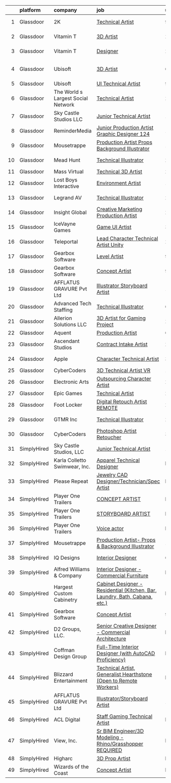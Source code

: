 

|    | platform    | company                            | job                                                                                                                                                                                                                                                                                                                                                                                                                                                                                                                                                                                                                                                                                                                                                                                                                                                                                                                                                                                                                                                                                                                                                                                                                                                                                                                                                                             | update_time   | location                 |
|---:|:------------|:-----------------------------------|:--------------------------------------------------------------------------------------------------------------------------------------------------------------------------------------------------------------------------------------------------------------------------------------------------------------------------------------------------------------------------------------------------------------------------------------------------------------------------------------------------------------------------------------------------------------------------------------------------------------------------------------------------------------------------------------------------------------------------------------------------------------------------------------------------------------------------------------------------------------------------------------------------------------------------------------------------------------------------------------------------------------------------------------------------------------------------------------------------------------------------------------------------------------------------------------------------------------------------------------------------------------------------------------------------------------------------------------------------------------------------------|:--------------|:-------------------------|
|  1 | Glassdoor   | 2K                                 | [Technical Artist](https://www.glassdoor.com/partner/jobListing.htm?pos=129&ao=1136043&s=58&guid=000001821f8760c6b07e1165ce787a33&src=GD_JOB_AD&t=SR&vt=w&ea=1&cs=1_2bc12ba0&cb=1658386342679&jobListingId=1007998595112&jrtk=3-0-1g8foeodckhqv801-1g8foeodujii2800-926b030168329821-)                                                                                                                                                                                                                                                                                                                                                                                                                                                                                                                                                                                                                                                                                                                                                                                                                                                                                                                                                                                                                                                                                          | 9d            | Agoura Hills, CA         |
|  2 | Glassdoor   | Vitamin T                          | [3D Artist](https://www.glassdoor.com/partner/jobListing.htm?pos=108&ao=1110586&s=58&guid=000001821f8760c6b07e1165ce787a33&src=GD_JOB_AD&t=SR&vt=w&cs=1_4578133c&cb=1658386342678&jobListingId=1008018057788&cpc=B076152010A3B66C&jrtk=3-0-1g8foeodckhqv801-1g8foeodujii2800-e6f1d9af814f2d81--6NYlbfkN0DMrcEu7yrtATojKJA7cEzGQ3FdRGWLh0CZQInL4ECGI6k5tN82kdM0cJmh4vC7GggASUzm4EaCsfArm0MZIvHnEcxpNnspq4KQcHVbm-SX9Lpj_Hk-S19XhwiTrqUMW14uo2NHqNHp_1I0XpIz2olhVzX_5rLDBfk8bBOW2njWw8ncU--foZ6mDF6ovIM7tB94yQEzA14sxQjgSBUIkjTxB7qwK5y3bmXTA9HJZyCjgWbqmbkKXBl7IjiqG4SpUHvCHlTNEUV5o6AZX8c0iU3f6a6abGX-dBiJz_7JwIgIbNucuS3jTy8Iw3ho7xFs_CJEM2en7EhzwGpXe58Gn4a75MaSPlwMq-bWZQfWE4jwG5nFGVKbmFFm8Hk3BPt_4vsflJw8-RI6seAHvpcBI1C_Z79LtShBN2bNkONRD_11Dw1M1uYX-iaAPpGd5LR_FaFxIuol_gJFKc1VQl7MtndeKbwiQxz-knM%3D)                                                                                                                                                                                                                                                                                                                                                                                                                                                                                                                                                                   | 24h           | Mountain View, CA        |
|  3 | Glassdoor   | Vitamin T                          | [Designer](https://www.glassdoor.com/partner/jobListing.htm?pos=110&ao=1110586&s=58&guid=000001821f8760c6b07e1165ce787a33&src=GD_JOB_AD&t=SR&vt=w&cs=1_7a973f0d&cb=1658386342678&jobListingId=1008018057584&cpc=B076152010A3B66C&jrtk=3-0-1g8foeodckhqv801-1g8foeodujii2800-cee884753ec02cbf--6NYlbfkN0DMrcEu7yrtATojKJA7cEzGQ3FdRGWLh0CZQInL4ECGI6k5tN82kdM0cJmh4vC7GggASUzm4EaCsU996kXBUZT92GSyxVuIOMC7ENHxGVTcr4_OgURBeGcEA39yMWfAcK3s_jOy6ePmQybPUfHlglFHcFzcX07v2DNk7J8Jgovk8ERjK-HUJS-137_dlG7nlC6tKjCre9TT9IEw8FgvDSPymVxm5Fk_lLW1e6iLChEIBeuRFKtFJLjGVdlY2pKneURUOJx17aNWs9Pkn44z2oip-a4A6-rpNqBafoz3auL41a-aB-N7TE7Hf3NehC_fZ27uGlVgcYEgjSCJs1hMlZlfsbog92mL9VAay34O3B0Lvgf1jJhfaz3rt96XeunysbiuaIj7nKHpdgnkvPLUrh7v_A7FObxnsmQRhnITpn9RV4rCWFAHTK1ILoTISKrYCxC5UMESym5tvQYJC3D0IRO_6FOrf6ID2BM%3D)                                                                                                                                                                                                                                                                                                                                                                                                                                                                                                                                                                    | 24h           | New York, NY             |
|  4 | Glassdoor   | Ubisoft                            | [3D Artist](https://www.glassdoor.com/partner/jobListing.htm?pos=123&ao=1136043&s=58&guid=000001821f8760c6b07e1165ce787a33&src=GD_JOB_AD&t=SR&vt=w&cs=1_13d5f61a&cb=1658386342679&jobListingId=1008007014085&jrtk=3-0-1g8foeodckhqv801-1g8foeodujii2800-1444bd3d2684aa68-)                                                                                                                                                                                                                                                                                                                                                                                                                                                                                                                                                                                                                                                                                                                                                                                                                                                                                                                                                                                                                                                                                                      | 6d            | San Francisco, CA        |
|  5 | Glassdoor   | Ubisoft                            | [UI Technical Artist](https://www.glassdoor.com/partner/jobListing.htm?pos=117&ao=1136043&s=58&guid=000001821f8760c6b07e1165ce787a33&src=GD_JOB_AD&t=SR&vt=w&ea=1&cs=1_af4f3af5&cb=1658386342679&jobListingId=1007998494479&jrtk=3-0-1g8foeodckhqv801-1g8foeodujii2800-c9b21f008b357e52-)                                                                                                                                                                                                                                                                                                                                                                                                                                                                                                                                                                                                                                                                                                                                                                                                                                                                                                                                                                                                                                                                                       | 9d            | Remote                   |
|  6 | Glassdoor   | The World s Largest Social Network | [Technical Artist](https://www.glassdoor.com/partner/jobListing.htm?pos=102&ao=1110586&s=58&guid=000001821f8760c6b07e1165ce787a33&src=GD_JOB_AD&t=SR&vt=w&ea=1&cs=1_2dbcf7db&cb=1658386342677&jobListingId=1008013401273&cpc=39A4E8CE329AB187&jrtk=3-0-1g8foeodckhqv801-1g8foeodujii2800-285b10546d188664--6NYlbfkN0DSgjPPcnEdvoK3uuxfISLALE6pB1FR7YSHOr_tSg5_QGIhoz_2VqUepdcKLBLI_zR7PvC-redOtucLp6FtUWQjwvJkbBSx66v-Ifo_autuPCmV7vy0uXxwLfkfIA-UW7O2oV9EshnenlX4g3M4xm0KlrhzXCObSYIKlD5rLaX4kWigvs9QCqgahFpc-v3BVwp3te_d9RY_qh7jSfe8Rv1N3W0H5ggPi7tjYrWkzGP9PspNIGPQYUe1np9-ob1OBJH7Nv_tPvSCtdtIIV3iBL0n3o5ZxOO6IjUeb5tKD3_mbS2Zp95RkaXvatS-MjbzkhaO__8qfAZ6lwHiTr-5vlwkLEMCdBk6A6kAz9ZV8nlGSKPSBO3Y2WiC44v27g4mXG4JTFykP6lk4uXN21d4Pu4_uxkQWQJ9AzhshhwOfQpYbovUqQeffJJF2zjcVQ4p1FACEFaSeI3R9dO7a7My_ibt2alSEPxIdpF_My4avHJG4PztcHYh4YzUmGqIImaGbb784GRwUIGHmNrUG53X5YEbIFFxZUPQLyF8Ei2tW4ExgwKY-dSZY3rTEliidH-DbuWxNB2e4Op1DoRNYnoOHvsk)                                                                                                                                                                                                                                                                                                                                                                                                                                     | 2d            | New York, NY             |
|  7 | Glassdoor   | Sky Castle Studios  LLC            | [Junior Technical Artist](https://www.glassdoor.com/partner/jobListing.htm?pos=113&ao=1136043&s=58&guid=000001821f8760c6b07e1165ce787a33&src=GD_JOB_AD&t=SR&vt=w&ea=1&cs=1_55bb25ae&cb=1658386342678&jobListingId=1008015506203&jrtk=3-0-1g8foeodckhqv801-1g8foeodujii2800-0e0249a78735fb28-)                                                                                                                                                                                                                                                                                                                                                                                                                                                                                                                                                                                                                                                                                                                                                                                                                                                                                                                                                                                                                                                                                   | 1d            | Remote                   |
|  8 | Glassdoor   | ReminderMedia                      | [Junior Production Artist Graphic Designer  124 ](https://www.glassdoor.com/partner/jobListing.htm?pos=104&ao=1110586&s=58&guid=000001821f8760c6b07e1165ce787a33&src=GD_JOB_AD&t=SR&vt=w&ea=1&cs=1_f8eafb49&cb=1658386342677&jobListingId=1008015049343&cpc=8795CF9063CD573D&jrtk=3-0-1g8foeodckhqv801-1g8foeodujii2800-483923777035cfd3--6NYlbfkN0BV5xWQvMmIkgUcdRWb7iWRWS4LnwJ0A4ASNg0KGqrukA_POA8ifgoOj7ZHGRdIKnJ6hU-Fy6hPRatKZ6qieiqvEvHj1oqrTY0pPiXCJ8Br1qXsme6Nkk9Pt9LV9bT_ahxJy2MUFPpA0rgFw3VAzODJAa2N6_q5OshETSVwVEzbW1JPJkimDcEuDGFDkUvGDcElh4auhs5AvFtoG1L-T2UkY193rd1h8DCE5a_0Ov6qMCVKWUGb5K3k0DF1hw8ZHuPf1n5MJBTJ6_zJN4sYfni0ubv4K80rftm3C5xftwQA_ptLwayv5ZThlf-CyVotq4Wbo2P3ImRrpV12z10N6_hoLdgH4bvsQuyMU9iU7RsgUwZLHeld4lc7baS33RY6xpdRVrEnb6gwuicEoePXdoGGx0FutAKvoyN8tn0G3OXc0svlDTcBBCkTRmwVaeLclUoW71dx5CO1mYkXkQwnFWqMaEX8gx_HZDJFFrsfpkoBTrDWamuokACZDNo4JtBPu8sYgkIf0K0ynw%3D%3D)                                                                                                                                                                                                                                                                                                                                                                                                                                                                          | 1d            | Remote                   |
|  9 | Glassdoor   | Mousetrappe                        | [Production Artist  Props   Background Illustrator](https://www.glassdoor.com/partner/jobListing.htm?pos=112&ao=1136043&s=58&guid=000001821f8760c6b07e1165ce787a33&src=GD_JOB_AD&t=SR&vt=w&ea=1&cs=1_77f0cb4c&cb=1658386342678&jobListingId=1008016106726&jrtk=3-0-1g8foeodckhqv801-1g8foeodujii2800-2085311a109caae2-)                                                                                                                                                                                                                                                                                                                                                                                                                                                                                                                                                                                                                                                                                                                                                                                                                                                                                                                                                                                                                                                         | 1d            | Remote                   |
| 10 | Glassdoor   | Mead   Hunt                        | [Technical Illustrator](https://www.glassdoor.com/partner/jobListing.htm?pos=121&ao=1136043&s=58&guid=000001821f8760c6b07e1165ce787a33&src=GD_JOB_AD&t=SR&vt=w&cs=1_db83a828&cb=1658386342679&jobListingId=1008018505409&jrtk=3-0-1g8foeodckhqv801-1g8foeodujii2800-b6dfc6aed2b8864d-)                                                                                                                                                                                                                                                                                                                                                                                                                                                                                                                                                                                                                                                                                                                                                                                                                                                                                                                                                                                                                                                                                          | 24h           | Madison, WI              |
| 11 | Glassdoor   | Mass Virtual                       | [Technical 3D Artist](https://www.glassdoor.com/partner/jobListing.htm?pos=124&ao=1136043&s=58&guid=000001821f8760c6b07e1165ce787a33&src=GD_JOB_AD&t=SR&vt=w&ea=1&cs=1_14484c95&cb=1658386342679&jobListingId=1008013353245&jrtk=3-0-1g8foeodckhqv801-1g8foeodujii2800-c5c970485d29591f-)                                                                                                                                                                                                                                                                                                                                                                                                                                                                                                                                                                                                                                                                                                                                                                                                                                                                                                                                                                                                                                                                                       | 2d            | Orlando, FL              |
| 12 | Glassdoor   | Lost Boys Interactive              | [Environment Artist](https://www.glassdoor.com/partner/jobListing.htm?pos=128&ao=1136043&s=58&guid=000001821f8760c6b07e1165ce787a33&src=GD_JOB_AD&t=SR&vt=w&ea=1&cs=1_cbbd60b6&cb=1658386342679&jobListingId=1007991726167&jrtk=3-0-1g8foeodckhqv801-1g8foeodujii2800-f085be69a40a2da1-)                                                                                                                                                                                                                                                                                                                                                                                                                                                                                                                                                                                                                                                                                                                                                                                                                                                                                                                                                                                                                                                                                        | 13d           | Remote                   |
| 13 | Glassdoor   | Legrand AV                         | [Technical Illustrator](https://www.glassdoor.com/partner/jobListing.htm?pos=122&ao=1136043&s=58&guid=000001821f8760c6b07e1165ce787a33&src=GD_JOB_AD&t=SR&vt=w&cs=1_6c3a7084&cb=1658386342679&jobListingId=1008012543090&jrtk=3-0-1g8foeodckhqv801-1g8foeodujii2800-844da49917515821-)                                                                                                                                                                                                                                                                                                                                                                                                                                                                                                                                                                                                                                                                                                                                                                                                                                                                                                                                                                                                                                                                                          | 2d            | Fairfield, NJ            |
| 14 | Glassdoor   | Insight Global                     | [Creative Marketing Production Artist](https://www.glassdoor.com/partner/jobListing.htm?pos=111&ao=1110586&s=58&guid=000001821f8760c6b07e1165ce787a33&src=GD_JOB_AD&t=SR&vt=w&ea=1&cs=1_c3bfade2&cb=1658386342678&jobListingId=1008017960835&cpc=2CAED5C921A5F994&jrtk=3-0-1g8foeodckhqv801-1g8foeodujii2800-1f07fb0f923bea87--6NYlbfkN0BKkHZu3wF05EeDimN_p6sYpKCMArvwa95YdH7UpkaBCoSUOkIYlUzf1Pb6Z78DI6Nb6oWGW-kpRZtlVZqJNiZBhu_07O58ZOIr4elAgLgc0KnwKg4IahI-mipkek_uPCQrDqfI1Il_wfEN24ViTTb06fmhSdvgOPYKZ_MyC8GxR21rXvS_xra3s2d0-vprPuR53OI83gYzn1c1r9F8_s9sPyqzCbcuboe5nNT34YCXwRDdlBvkHqpzxMK0p4xP1GUQlm4DEc5DCmWoPd2ydLcvZA7YVFU5ytmMHlqk25Czh8MuncGCb6v6m3_agoBlFtNyCv5S1_6cXVmxgM7Z6gXtPMPeI_dLNX4-NZVyKNAyEwF0HTvMIkIUme-4VCr2uwNe4DAI1nHMslIPKM6lKle_N7phlztXw1kZyKCFFkGbVhIxKA-GUksUDdaPF_nRvOQ1K4WgwutcKGUQm0wk1JjKBfWaTtVvipCjCcx-JMAdQPV3QaPwI-A1g4g0I_CYr0SLExBpOqmodQ%3D%3D)                                                                                                                                                                                                                                                                                                                                                                                                                                                                                     | 24h           | Remote                   |
| 15 | Glassdoor   | IceVayne Games                     | [Game UI Artist](https://www.glassdoor.com/partner/jobListing.htm?pos=125&ao=1136043&s=58&guid=000001821f8760c6b07e1165ce787a33&src=GD_JOB_AD&t=SR&vt=w&ea=1&cs=1_3556c204&cb=1658386342679&jobListingId=1008010939116&jrtk=3-0-1g8foeodckhqv801-1g8foeodujii2800-a4580d4e6a89142d-)                                                                                                                                                                                                                                                                                                                                                                                                                                                                                                                                                                                                                                                                                                                                                                                                                                                                                                                                                                                                                                                                                            | 3d            | Remote                   |
| 16 | Glassdoor   | Teleportal                         | [Lead Character Technical Artist  Unity ](https://www.glassdoor.com/partner/jobListing.htm?pos=101&ao=1110586&s=58&guid=000001821f8760c6b07e1165ce787a33&src=GD_JOB_AD&t=SR&vt=w&ea=1&cs=1_59fd11af&cb=1658386342677&jobListingId=1008018217344&cpc=280AB1FAEDD8D536&jrtk=3-0-1g8foeodckhqv801-1g8foeodujii2800-859906894c9f4cb0--6NYlbfkN0AntC0C-TCVph3zu4OMPCfnQ-MMa4QglcNogR1ub3Tc_rZpyyJWIRgVi7EPDJFmRmFcYf0QzQ1Ku_ZX85dKfE0lMzCb5y1OiNdkVSz5CQgf-MD83-MTBdnj7igXv4Tljj-W0vMddCTkwos60s-DNMwYa_SBUvewDsiz-dhR5ay00I08jioO_88zWj9ex09pR8x1GwaU14zLPMtVUQTnY5CMbcqB13pNEiqgcVsWpXRtSfGnjhD4SAIk2r1EWuiprl-WbLh5SGXFO8jXWGystln0ExkUNgesrbvZxLxRn6Tt6wcry0DJr44K9N2zQtCoWyKgkAwYoK_namd4fipr8Y8HI_SYEXi_NmdTRtzZMFMpwU7KKU9Jb19BuW5xukZJMyo_10nJ5IowhSIwlg6scenT7EPx8fsm5gaJ-7PoxIBzQD3dFDwoBukVkkIrwttuDunl6obmSPMs7FEGDjd16moFsugD-waEeLfxxgekq6QhBU5rHPcLH0gviPCf0SdH8lo%3D)                                                                                                                                                                                                                                                                                                                                                                                                                                                                                                | 24h           | Remote                   |
| 17 | Glassdoor   | Gearbox Software                   | [Level Artist](https://www.glassdoor.com/partner/jobListing.htm?pos=116&ao=1136043&s=58&guid=000001821f8760c6b07e1165ce787a33&src=GD_JOB_AD&t=SR&vt=w&ea=1&cs=1_b47eb319&cb=1658386342679&jobListingId=1007998860834&jrtk=3-0-1g8foeodckhqv801-1g8foeodujii2800-5d74b8d77b5eaed8-)                                                                                                                                                                                                                                                                                                                                                                                                                                                                                                                                                                                                                                                                                                                                                                                                                                                                                                                                                                                                                                                                                              | 9d            | Frisco, TX               |
| 18 | Glassdoor   | Gearbox Software                   | [Concept Artist](https://www.glassdoor.com/partner/jobListing.htm?pos=115&ao=1136043&s=58&guid=000001821f8760c6b07e1165ce787a33&src=GD_JOB_AD&t=SR&vt=w&ea=1&cs=1_492a5f7a&cb=1658386342679&jobListingId=1007998860858&jrtk=3-0-1g8foeodckhqv801-1g8foeodujii2800-23d94e4d67c5d3c4-)                                                                                                                                                                                                                                                                                                                                                                                                                                                                                                                                                                                                                                                                                                                                                                                                                                                                                                                                                                                                                                                                                            | 9d            | Frisco, TX               |
| 19 | Glassdoor   | AFFLATUS GRAVURE Pvt Ltd           | [Illustrator Storyboard Artist](https://www.glassdoor.com/partner/jobListing.htm?pos=114&ao=1136043&s=58&guid=000001821f8760c6b07e1165ce787a33&src=GD_JOB_AD&t=SR&vt=w&ea=1&cs=1_4bde2cc6&cb=1658386342679&jobListingId=1007993914012&jrtk=3-0-1g8foeodckhqv801-1g8foeodujii2800-c403801fa18c8bfc-)                                                                                                                                                                                                                                                                                                                                                                                                                                                                                                                                                                                                                                                                                                                                                                                                                                                                                                                                                                                                                                                                             | 12d           | Remote                   |
| 20 | Glassdoor   | Advanced Tech Staffing             | [Technical Illustrator](https://www.glassdoor.com/partner/jobListing.htm?pos=105&ao=1110586&s=58&guid=000001821f8760c6b07e1165ce787a33&src=GD_JOB_AD&t=SR&vt=w&ea=1&cs=1_dbccd5f5&cb=1658386342677&jobListingId=1008005732955&cpc=9DC6E4D8324653EE&jrtk=3-0-1g8foeodckhqv801-1g8foeodujii2800-50cb0154ecf01cbf--6NYlbfkN0A9CgweQScmmzXFz_AWEu-16fuTZ4lws6om7T2AJ3_8yGS3fxso7EQq06-EfO0Qsp0Ak0hAi33wOSYFm8Xi4lPJcVlJ2an-Py1HxOhxp11c1-ZftVXExKj6-bbAiD1bDPKmH4vIErN3YopIPvL3YM-qzaiOyJCI53wUHwjRq2JuozLOAmFa6p6QhukWTBA5I0qjccQylZjSbKHr5nnT5Su_nHjNpVfRsT9llb-cM3ObM8FGKYTVljtnW5fmjApmJFU1ktbmg3r-dSAOCCM6dG8ZiE1OiI_aJmhyThrkS2mylpg2qcn0Tio3hdPah9yWxnYsZNdqVFm1CJsaZHmTCVFpVh67EMbfLG4bDUST-2ogg1vRcUbOtNDegL4hygocrbNaIOjwazpCJVHPMYrhM8K5OBY2bY9R20dqjCbUlCh69gaiuCLtb1JzV5nBcgtoAySY-Ikpo4KIO6H-dNGsVtBVLLGIVXyiNQGngLJuD6vgliHG78tBU7tt1Q_jVSbRoWPMmujaAUoZfQ%3D%3D)                                                                                                                                                                                                                                                                                                                                                                                                                                                                                                    | 6d            | Woodridge, IL            |
| 21 | Glassdoor   | Allerion Solutions LLC             | [3D Artist for Gaming Project](https://www.glassdoor.com/partner/jobListing.htm?pos=127&ao=1136043&s=58&guid=000001821f8760c6b07e1165ce787a33&src=GD_JOB_AD&t=SR&vt=w&ea=1&cs=1_dfad5b19&cb=1658386342679&jobListingId=1008018446346&jrtk=3-0-1g8foeodckhqv801-1g8foeodujii2800-68449e6c38820bcc-)                                                                                                                                                                                                                                                                                                                                                                                                                                                                                                                                                                                                                                                                                                                                                                                                                                                                                                                                                                                                                                                                              | 24h           | Remote                   |
| 22 | Glassdoor   | Aquent                             | [Production Artist](https://www.glassdoor.com/partner/jobListing.htm?pos=109&ao=1110586&s=58&guid=000001821f8760c6b07e1165ce787a33&src=GD_JOB_AD&t=SR&vt=w&cs=1_84e954d6&cb=1658386342678&jobListingId=1008006434608&cpc=334ABAF5D42DC775&jrtk=3-0-1g8foeodckhqv801-1g8foeodujii2800-c8f15266179b927b--6NYlbfkN0DMrcEu7yrtATojKJA7cEzGQ3FdRGWLh0CZQInL4ECGI9gD0Wolx9R2EDT7B77c2cQEUGPDUSTbuxhLw23tpuGCzUJpDT0Yu4R-59SbwJZtuyYwbqhVx61IJxk5BNVB2D0YkjgNrZdvEswSd6T4OZ1MwaDEuOPnXAKSr2CKggTv1kkNMiieyswg9k0PgYXOuepaCskqjEzZDKL0vArSPWMuBO5jBV_YZXJv47PCOBrt4JrqztJ87cmAVLtgsX-fWs1uI0xncA-8P6fuuy3jeEAnFH9NcAw3ddFMEvFjDtduzA91rRXM03h20Qt3r9PST--Xj2YQe_X73u_0xUjNWTUS8uGdGp21PcwtzcbeCJBcMnUC-dNhbV0snKsZH3vtTIWlDggHXcSrSS5Q8lDFZN_5_2YiMFDA3XwOf2e1fyqSJVRhmfrANdbVY7DDP5bdz_OyBiK0e5CmQQ%3D%3D)                                                                                                                                                                                                                                                                                                                                                                                                                                                                                                                                                                             | 6d            | Remote                   |
| 23 | Glassdoor   | Ascendant Studios                  | [Contract Intake Artist](https://www.glassdoor.com/partner/jobListing.htm?pos=119&ao=1136043&s=58&guid=000001821f8760c6b07e1165ce787a33&src=GD_JOB_AD&t=SR&vt=w&ea=1&cs=1_24354429&cb=1658386342679&jobListingId=1008012678674&jrtk=3-0-1g8foeodckhqv801-1g8foeodujii2800-a58b5738e00f75ba-)                                                                                                                                                                                                                                                                                                                                                                                                                                                                                                                                                                                                                                                                                                                                                                                                                                                                                                                                                                                                                                                                                    | 2d            | Remote                   |
| 24 | Glassdoor   | Apple                              | [Character Technical Artist](https://www.glassdoor.com/partner/jobListing.htm?pos=103&ao=1110586&s=58&guid=000001821f8760c6b07e1165ce787a33&src=GD_JOB_AD&t=SR&vt=w&cs=1_d0f3fcfc&cb=1658386342677&jobListingId=1008010117631&cpc=F41FEAB56D215062&jrtk=3-0-1g8foeodckhqv801-1g8foeodujii2800-66b1a914a282f75c--6NYlbfkN0BvKrLyj5gPmtZO9T8euul8TCxuuKNOtzRJOomxnwSEodTz2Bc-sPZl5OJ9R4TJsNcVXjfURhm1FmbdCaaE0mLWioVSDreO3to1QXyS7aRPvqaJnMMzTGY9OCqxT0CVY9Pig2Hg_riI1LAm-REtiMWaXOApSLO-NJxFTmsaneEUEBFhfL9kgPQ02NDIDtsQfU2TbjvDhPmqXYhOQXHBA1SATYfIYgaKN8xeFVI1JKQt7YyFOqQ0HMKGHis_ZA-OhzEfkfH93YHybNqvShyXO0hxexQPphv9RENDPJ-BNBij4AcFFEhKHWer8YHXOZfZgQR99E8WH-KAHteBxphjTGGThGHheQafU5Dyqc_OJVDebai_hKpOXs4tYgO6xuIpN94hvu8z1BlDl27YV9vGAxZnos1s4Cn-r2moRygq7V5DsCs4uqvBqkSExtWkEK2aXfjJEEDvZboMyKud9kAhCYZf-NVjqADsPIMX7X1HcpuRokLuplgn2tDxhqAWsfgXqfx_m5mhh1NPbdbn54DBPsruRgwS-SNQuQsoXhX9YUdPpmnZdTBti_7qQda4ZPs7RPxfYdniTTlPlnk9vHsI6rwMcMJipQMKx7MgJeMa8TZVFWS9HMl3B6VgLwjbzyTitbfhN4iisn0tfP0_k-QenaLTEcoX0TuEqlfITwQ7Z6xZ0MWLePMJla-z6wbTA4k8DMNlovXLIWr2HKKM1QG25HfE3hlvC_Fh6IHzvuv8pHS33LFjXBtASydayrt00gmCRAI3-MoP1LzwiqqkvJ1zTsqh2wJsJVlX5OLX7e04zmCQAq8qRDbRInjteh4xJAEfLXYlO8IwVRm8UPsFvJtLpRxIJ031Z_dloBKQI74nn-y4lAkZaIVtEFyEoMKHmH2wXG4VSj0O_ULSgHZFARndlTRO_HfVagPUVTGuk4gercAR30Cu8vqKcJwJcRDFJUHZEOebLlZbQt-yVQ%3D%3D)                                    | 3d            | Culver City, CA          |
| 25 | Glassdoor   | CyberCoders                        | [3D Technical Artist  VR ](https://www.glassdoor.com/partner/jobListing.htm?pos=107&ao=1110586&s=58&guid=000001821f8760c6b07e1165ce787a33&src=GD_JOB_AD&t=SR&vt=w&ea=1&cs=1_c4161e1d&cb=1658386342678&jobListingId=1008015068588&cpc=FB7E4A1762AE5BEC&jrtk=3-0-1g8foeodckhqv801-1g8foeodujii2800-b23eb107a6dc3aad--6NYlbfkN0CpFJQzrgRR8WqXWK1qKKEqALWJw739KlKqr2H-MSI4eoBlI4EFrmor2FYZMP3muM3y1yHAFzlwARSNevyfBoFO0j6iNyLN4KuIk2qBKc7F6YMMdPOoWBLhIvAPxacVQ7xbHxjG9jZkKVTxBiVg1Vh_ZrMh2yKbcgqNTX6AN93v5cY6bjqxVJhff__iPrMjftSv2XE98uVLAmzLjC1rf-9NFkrVm8gIRn9uB3q_i7l7q6hf_lCv4i5RQEvS-s_cixBlSADV6Ayvq9OvVt2rJpBVac9Anw9-EH163k4pQdMq7QrUMPoC5rnMLzYJFJaJSUhs1vJYzy0IkmhQMs5VnJN2Z6ntVvChwi8Mxn3EB5nkMSaXfTUPH9XMRmtOnCw3ChNBzuXHmT-o7hgspwWCyrf2cn-XIqnplrbn5yFFRqvG__FgLwZ6WACsfgcVFXhWQIJx4H9FFvnpnc_3jwFWoGv2pLmhfT2z2SaG25NFdltTVwItX5CGq7wusnlBH7roo0QrDHHsublohLEQmuIc0BlJEhr7RJUvgQtrFQCwRf-poAmJJiw5Eq0K0BfrBQOMRHw6PwyhZP-jxkzf5INoyf2YFDikQ6jZsf6JY2VYo-lAS4D5XqgkJQlyNQTE8Vqo1nu26nB6eSmdojj3xl2QN8QC-Pk94A5L-Gi-DXECuJDP-774rQSO8JhSTZaJETdK7emGAfZLhNYXTSo1u9fFt8VsVLR6Ld-d6MfDRh6ezbkQ_Z0z6WiTSHnLYlRZ6fi-WHJylzFEQh8kqrjxdh9rSzhkyC6di_W5SuueG-NeSs21Js4wYGjOyTuWiMk9q5ztXX1kEr5EM5XAbwCk7m7_5rBAG4IYm9tOq-qKCY9Lx1vc3NzSTU_60DHE1q-UGE9VBaW7jbrmeCfo9MYQOCkCiltliw4eW5Dt_pkNkoz1hxI6trUY-8aAM-GlX0e82eSNsiYfXTaOWibI2mxPxDMDKql8wNaMAH0UR6kLptyGxQPrxQ%3D%3D) | 1d            | Venice, CA               |
| 26 | Glassdoor   | Electronic Arts                    | [Outsourcing Character Artist](https://www.glassdoor.com/partner/jobListing.htm?pos=130&ao=1136043&s=58&guid=000001821f8760c6b07e1165ce787a33&src=GD_JOB_AD&t=SR&vt=w&cs=1_7cf937a2&cb=1658386342679&jobListingId=1008018752475&jrtk=3-0-1g8foeodckhqv801-1g8foeodujii2800-881e946d6b708ead-)                                                                                                                                                                                                                                                                                                                                                                                                                                                                                                                                                                                                                                                                                                                                                                                                                                                                                                                                                                                                                                                                                   | 24h           | Marina del Rey, CA       |
| 27 | Glassdoor   | Epic Games                         | [Technical Artist](https://www.glassdoor.com/partner/jobListing.htm?pos=120&ao=1136043&s=58&guid=000001821f8760c6b07e1165ce787a33&src=GD_JOB_AD&t=SR&vt=w&cs=1_1946e27f&cb=1658386342679&jobListingId=1008011998810&jrtk=3-0-1g8foeodckhqv801-1g8foeodujii2800-0036ed8b9fa86bc7-)                                                                                                                                                                                                                                                                                                                                                                                                                                                                                                                                                                                                                                                                                                                                                                                                                                                                                                                                                                                                                                                                                               | 2d            | Cary, NC                 |
| 28 | Glassdoor   | Foot Locker                        | [Digital Retouch Artist  REMOTE ](https://www.glassdoor.com/partner/jobListing.htm?pos=126&ao=1136043&s=58&guid=000001821f8760c6b07e1165ce787a33&src=GD_JOB_AD&t=SR&vt=w&cs=1_eb3fd3f0&cb=1658386342679&jobListingId=1008018888519&jrtk=3-0-1g8foeodckhqv801-1g8foeodujii2800-80e8514530aac9a9-)                                                                                                                                                                                                                                                                                                                                                                                                                                                                                                                                                                                                                                                                                                                                                                                                                                                                                                                                                                                                                                                                                | 24h           | Tampa, FL                |
| 29 | Glassdoor   | GTMR  Inc                          | [Technical Illustrator](https://www.glassdoor.com/partner/jobListing.htm?pos=118&ao=1136043&s=58&guid=000001821f8760c6b07e1165ce787a33&src=GD_JOB_AD&t=SR&vt=w&ea=1&cs=1_25ec9a1a&cb=1658386342679&jobListingId=1008013171329&jrtk=3-0-1g8foeodckhqv801-1g8foeodujii2800-7657bcc427b0ce0e-)                                                                                                                                                                                                                                                                                                                                                                                                                                                                                                                                                                                                                                                                                                                                                                                                                                                                                                                                                                                                                                                                                     | 2d            | Hollywood, MD            |
| 30 | Glassdoor   | CyberCoders                        | [Photoshop Artist   Retoucher](https://www.glassdoor.com/partner/jobListing.htm?pos=106&ao=1110586&s=58&guid=000001821f8760c6b07e1165ce787a33&src=GD_JOB_AD&t=SR&vt=w&ea=1&cs=1_01edecf7&cb=1658386342678&jobListingId=1008010210965&cpc=FB7E4A1762AE5BEC&jrtk=3-0-1g8foeodckhqv801-1g8foeodujii2800-8b72c5888f1ec14f--6NYlbfkN0CpFJQzrgRR8WqXWK1qKKEqALWJw739KlKqr2H-MSI4eoBlI4EFrmor2FYZMP3muM0MAK12PrKEhf1hPzByIYAzVfQi3DZYdLDAPbtTuBt1AVaISD_OdeDIxh1CXu-7BC6DFi5PIU346-YFlob3Y3bsOGdqtjrqeWqwk1Rzl_mctmz162gvUjmsxG7jaMJSMCqltm5IWgBdq7qiVT4trvvsPWH95WIQdU_zXsImV4PggvKCMLYZ-sgFdNqrGUJDUEe-ne9bFmPfUit_Q097rXTrFThN60DBT59T8D6YkD-pLXdQZgzru0Y_2EqcAmqxHHMcRusL0yjKMaI1Nr4IdDpDTqgEImNxuD6uH8dqxFhLN6ZWmSsPY4le8cbIOzc_0hJePW5U4rRNscckPLKKhLpaKr311F10aQb7BIvN0Wl0OMmpU7kPCKXvLccWJ81ZKuA6Q_1cA8doJZS4u6RZ6T32SrLDalmjaw-Xg7ozOUk33y_V2z132gTkBqRIH_wbylB9e6yV69HzL4l_jyR-ksSobrKqt1iQ9MHRkI92KN3nwXZ61DjQhyd9TQhUQu893y2JxSnefWWV18m9Ou9i5m-wqCH4o4LfiL20vB8GLO3Lij1YJ__9a1BJcNrmQLhminsQlgsCokSZl39HvPI0AcGRjMFs20UlX7P44Dg_rpJWfDPEVSGs5-p_e5tLpkAJXeoWX_ThRBkUj6B0uLTNchUpbX5XxX_TCHaOKywUI9aEcy8RKznv6eN1tXUbEsu58LyhpMnwweTCcdQ3f3k3wbrlffUPfoIjrg39__tegr1_A8Jgt779PWCBT5Ek1E4-4GrVRlgEOoAxvMqnsla3wdrsfLq_fBViVbwl_8sVhqBJnHZ_D_lbdkzS7tJLIe5tHvgE33dnqlKzUlqSsNG3B4gRARrBKj5YPamOWyh-fk0wfJWYJ1M0APJIySq_6Y0bjvG2q4tg0cAQvFqRDa80OqGr8H5hg1BS5BM%3D)           | 3d            | Reston, VA               |
| 31 | SimplyHired | Sky Castle Studios, LLC            | [Junior Technical Artist](https://www.simplyhired.com/job/7bW1qso46fpEK3MGnmsbj2sTGX0hUxCaFojg3zYUhsTNLgqyd9FuHA?q=technical+artist)                                                                                                                                                                                                                                                                                                                                                                                                                                                                                                                                                                                                                                                                                                                                                                                                                                                                                                                                                                                                                                                                                                                                                                                                                                            | 1d            | Remote                   |
| 32 | SimplyHired | Karla Colletto Swimwear, Inc.      | [Apparel Technical Designer](https://www.simplyhired.com/job/Qr5Yivkadif3x0WiotbCPbPSupSEBhewDF-d-zv19NsITj4UT9qPPw?q=technical+artist)                                                                                                                                                                                                                                                                                                                                                                                                                                                                                                                                                                                                                                                                                                                                                                                                                                                                                                                                                                                                                                                                                                                                                                                                                                         | Recently      | Vienna, VA               |
| 33 | SimplyHired | Please Repeat                      | [Jewelry CAD Designer/Technician/Spec Artist](https://www.simplyhired.com/job/ppvf2r7N8yLNgoIwL-weD7YzaNH1jvE5SEhz67ZiaDq4BDi4XKidNA?q=technical+artist)                                                                                                                                                                                                                                                                                                                                                                                                                                                                                                                                                                                                                                                                                                                                                                                                                                                                                                                                                                                                                                                                                                                                                                                                                        | Recently      | Sunrise, FL              |
| 34 | SimplyHired | Player One Trailers                | [CONCEPT ARTIST](https://www.simplyhired.com/job/NHSymmraphyw8uHdSkV5Et_VVAdt0q4UIaYh_zD91KukT2nlM8P-Uw?q=technical+artist)                                                                                                                                                                                                                                                                                                                                                                                                                                                                                                                                                                                                                                                                                                                                                                                                                                                                                                                                                                                                                                                                                                                                                                                                                                                     | Recently      | Bellingham, WA           |
| 35 | SimplyHired | Player One Trailers                | [STORYBOARD ARTIST](https://www.simplyhired.com/job/WsM3HESh11erc7gbrwmB9wOuLc4G8EpuzkIDIBZRmQv2tJ5MIdyzZQ?q=technical+artist)                                                                                                                                                                                                                                                                                                                                                                                                                                                                                                                                                                                                                                                                                                                                                                                                                                                                                                                                                                                                                                                                                                                                                                                                                                                  | Recently      | Bellingham, WA           |
| 36 | SimplyHired | Player One Trailers                | [Voice actor](https://www.simplyhired.com/job/spDD-EJ3TjYBjE8eMRZ9eEmKaVlWQD6z3yRQeU5qhxOkgExTKczNWQ?q=technical+artist)                                                                                                                                                                                                                                                                                                                                                                                                                                                                                                                                                                                                                                                                                                                                                                                                                                                                                                                                                                                                                                                                                                                                                                                                                                                        | Recently      | Bellingham, WA           |
| 37 | SimplyHired | Mousetrappe                        | [Production Artist- Props & Background Illustrator](https://www.simplyhired.com/job/qUFdFG7VtGV5YNxFvoBR_ltmIayKqg5GJIJim-wsMKzBevmQGoqqwA?q=technical+artist)                                                                                                                                                                                                                                                                                                                                                                                                                                                                                                                                                                                                                                                                                                                                                                                                                                                                                                                                                                                                                                                                                                                                                                                                                  | 1d            | Remote                   |
| 38 | SimplyHired | IQ Designs                         | [Interior Designer](https://www.simplyhired.com/job/51GXRqZQrlvsu-9ISceC19yZRQwHcdmtMWehmEGJvI1K8XcqbPzYwg?q=technical+artist)                                                                                                                                                                                                                                                                                                                                                                                                                                                                                                                                                                                                                                                                                                                                                                                                                                                                                                                                                                                                                                                                                                                                                                                                                                                  | 6d            | Myrtle Beach, SC         |
| 39 | SimplyHired | Alfred Williams & Company          | [Interior Designer - Commercial Furniture](https://www.simplyhired.com/job/hCKRF2iusRetU5KFSkdmgQlX7W00Um1nOkkg1ElGV0mKaHyzrtphQQ?q=technical+artist)                                                                                                                                                                                                                                                                                                                                                                                                                                                                                                                                                                                                                                                                                                                                                                                                                                                                                                                                                                                                                                                                                                                                                                                                                           | Recently      | Nashville, TN            |
| 40 | SimplyHired | Hargest Custom Cabinetry           | [Cabinet Designer - Residential (Kitchen, Bar, Laundry, Bath, Cabana, etc.)](https://www.simplyhired.com/job/Y0-0S6OLu2SBspA5oa3oV4oqWfO6szd_rQo-SivQ5uUY7lBHhlZP5g?q=technical+artist)                                                                                                                                                                                                                                                                                                                                                                                                                                                                                                                                                                                                                                                                                                                                                                                                                                                                                                                                                                                                                                                                                                                                                                                         | Recently      | Cape May Court House, NJ |
| 41 | SimplyHired | Gearbox Software                   | [Concept Artist](https://www.simplyhired.com/job/zm_GLgZZuFF002QCrAeJCjw_ZqLtY96Khw2P1rCnOnLcRNk6Jgl8aA?q=technical+artist)                                                                                                                                                                                                                                                                                                                                                                                                                                                                                                                                                                                                                                                                                                                                                                                                                                                                                                                                                                                                                                                                                                                                                                                                                                                     | 9d            | Frisco, TX               |
| 42 | SimplyHired | D2 Groups, LLC.                    | [Senior Creative Designer - Commercial Architecture](https://www.simplyhired.com/job/Yzphuvu4v4KIeGAg97r-GC4K2aaGuq7WuIAfSSpOBYl9P_dmzDtnLw?q=technical+artist)                                                                                                                                                                                                                                                                                                                                                                                                                                                                                                                                                                                                                                                                                                                                                                                                                                                                                                                                                                                                                                                                                                                                                                                                                 | Recently      | King of Prussia, PA      |
| 43 | SimplyHired | Coffman Design Group               | [Full-Time Interior Designer (with AutoCAD Proficiency)](https://www.simplyhired.com/job/Xx7hJsbn6OIObeoohRD70Y4VdH0y_sC279UDSdlsem1MGWNh8Uj_rg?q=technical+artist)                                                                                                                                                                                                                                                                                                                                                                                                                                                                                                                                                                                                                                                                                                                                                                                                                                                                                                                                                                                                                                                                                                                                                                                                             | Recently      | Naples, FL               |
| 44 | SimplyHired | Blizzard Entertainment             | [Technical Artist, Generalist Hearthstone (Open to Remote Workers)](https://www.simplyhired.com/job/zePbFEWdtfB5w9J14rTfMCux0Lpa5_ddo-UcSXGbZGe6I5z6Pkseqg?q=technical+artist)                                                                                                                                                                                                                                                                                                                                                                                                                                                                                                                                                                                                                                                                                                                                                                                                                                                                                                                                                                                                                                                                                                                                                                                                  | Recently      | Salem, OR                |
| 45 | SimplyHired | AFFLATUS GRAVURE Pvt Ltd           | [Illustrator/Storyboard Artist](https://www.simplyhired.com/job/3hWfT3a4tUFg4oH4quVpAV5P60ZY3SgpyN-SYuttUpCB66pl8iMTOA?q=technical+artist)                                                                                                                                                                                                                                                                                                                                                                                                                                                                                                                                                                                                                                                                                                                                                                                                                                                                                                                                                                                                                                                                                                                                                                                                                                      | 12d           | Remote                   |
| 46 | SimplyHired | ACL Digital                        | [Staff Gaming Technical Artist](https://www.simplyhired.com/job/RBbL5EafpRR7DqoIe6jqMZZJklv4YBR916eck9WUdk3ME-aXYUgDZQ?q=technical+artist)                                                                                                                                                                                                                                                                                                                                                                                                                                                                                                                                                                                                                                                                                                                                                                                                                                                                                                                                                                                                                                                                                                                                                                                                                                      | Recently      | San Diego, CA            |
| 47 | SimplyHired | View, Inc.                         | [Sr BIM Engineer/3D Modeling - Rhino/Grasshopper REQUIRED](https://www.simplyhired.com/job/r-EMDI_VtGPS56wqXDwIvVVf9Wc0_fV24JlkHogXp_SHsFRKSxtw7Q?q=technical+artist)                                                                                                                                                                                                                                                                                                                                                                                                                                                                                                                                                                                                                                                                                                                                                                                                                                                                                                                                                                                                                                                                                                                                                                                                           | Recently      | Milpitas, CA             |
| 48 | SimplyHired | Higharc                            | [3D Prop Artist](https://www.simplyhired.com/job/2hWZmhNdJcZ4fP95gMDCgSCok6Ej5-cSQZmp0SVIeGlr0-ONZVaJLg?q=technical+artist)                                                                                                                                                                                                                                                                                                                                                                                                                                                                                                                                                                                                                                                                                                                                                                                                                                                                                                                                                                                                                                                                                                                                                                                                                                                     | Recently      | Remote                   |
| 49 | SimplyHired | Wizards of the Coast               | [Concept Artist](https://www.simplyhired.com/job/SjBy94XLfKSxTwcGCahgwVIgrHuwesBu7OeojswSGXPBUuUrIw-Qug?q=technical+artist)                                                                                                                                                                                                                                                                                                                                                                                                                                                                                                                                                                                                                                                                                                                                                                                                                                                                                                                                                                                                                                                                                                                                                                                                                                                     | Recently      | Bellevue, WA             |